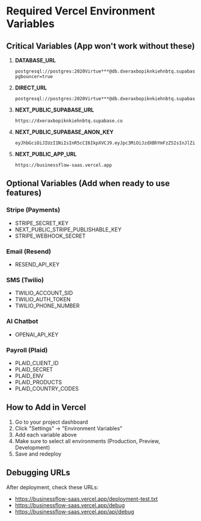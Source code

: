 # Required Vercel Environment Variables

## Critical Variables (App won't work without these)

1. **DATABASE_URL**
   ```
   postgresql://postgres:2020Virtue***@db.dxeraxbopiknkiehnbtq.supabase.co:6543/postgres?pgbouncer=true
   ```

2. **DIRECT_URL**
   ```
   postgresql://postgres:2020Virtue***@db.dxeraxbopiknkiehnbtq.supabase.co:5432/postgres
   ```

3. **NEXT_PUBLIC_SUPABASE_URL**
   ```
   https://dxeraxbopiknkiehnbtq.supabase.co
   ```

4. **NEXT_PUBLIC_SUPABASE_ANON_KEY**
   ```
   eyJhbGciOiJIUzI1NiIsInR5cCI6IkpXVCJ9.eyJpc3MiOiJzdXBhYmFzZSIsInJlZiI6ImR4ZXJheGJvcGlrbmtpZWhuYnRxIiwicm9sZSI6ImFub24iLCJpYXQiOjE3NTY0OTc0ODUsImV4cCI6MjA3MjA3MzQ4NX0.rCnbEiI_JgonCDUoH8PiYC38DzGmhF6Qf47X7rSEKyY
   ```

5. **NEXT_PUBLIC_APP_URL**
   ```
   https://businessflow-saas.vercel.app
   ```

## Optional Variables (Add when ready to use features)

### Stripe (Payments)
- STRIPE_SECRET_KEY
- NEXT_PUBLIC_STRIPE_PUBLISHABLE_KEY
- STRIPE_WEBHOOK_SECRET

### Email (Resend)
- RESEND_API_KEY

### SMS (Twilio)
- TWILIO_ACCOUNT_SID
- TWILIO_AUTH_TOKEN
- TWILIO_PHONE_NUMBER

### AI Chatbot
- OPENAI_API_KEY

### Payroll (Plaid)
- PLAID_CLIENT_ID
- PLAID_SECRET
- PLAID_ENV
- PLAID_PRODUCTS
- PLAID_COUNTRY_CODES

## How to Add in Vercel

1. Go to your project dashboard
2. Click "Settings" → "Environment Variables"
3. Add each variable above
4. Make sure to select all environments (Production, Preview, Development)
5. Save and redeploy

## Debugging URLs

After deployment, check these URLs:
- https://businessflow-saas.vercel.app/deployment-test.txt
- https://businessflow-saas.vercel.app/debug
- https://businessflow-saas.vercel.app/api/debug